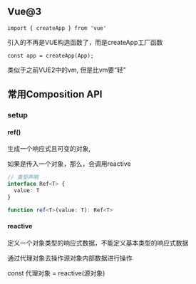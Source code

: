 ## Vue@3

`import { createApp } from 'vue'`

引入的不再是VUE构造函数了，而是createApp工厂函数



`const app = createApp(App);`

类似于之前VUE2中的vm, 但是比vm要“轻”



## 常用Composition API 

### setup



#### ref()

生成一个响应式且可变的对象,

如果是传入一个对象，那么，会调用reactive



```typescript
// 类型声明
interface Ref<T> {
  value: T
}

function ref<T>(value: T): Ref<T>
```





#### reactive



定义一个对象类型的响应式数据，不能定义基本类型的响应式数据

通过代理对象去操作源对象内部数据进行操作

const 代理对象 = reactive(源对象)















